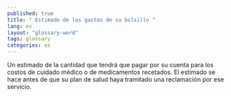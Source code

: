 ```yaml
---
published: true
title: " Estimado de los gastos de su bolsillo "
lang: es
layout: "glossary-word"
tags: glossary
categories: es
---
```


Un estimado de la cantidad que tendrá que pagar por su cuenta para los costos de cuidado médico o de medicamentos recetados. El estimado se hace antes de que su plan de salud haya tramitado una reclamación por ese servicio.
